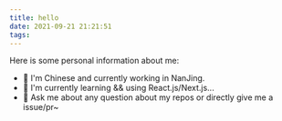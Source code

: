 ```yaml
---
title: hello
date: 2021-09-21 21:21:51
tags:
---
```


Here is some personal information about me:

- 🔭 I'm Chinese and currently working in NanJing.
- 📖 I'm currently learning && using React.js/Next.js...
- 🌱 Ask me about any question about my repos or directly give me a issue/pr~

